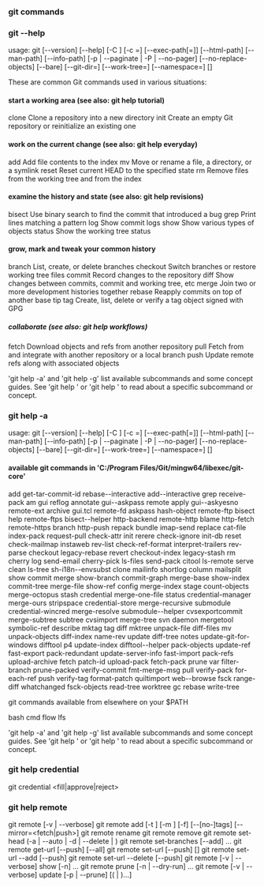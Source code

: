 ### git commands

### git --help
usage: git [--version] [--help] [-C <path>] [-c <name>=<value>]
           [--exec-path[=<path>]] [--html-path] [--man-path] [--info-path]
           [-p | --paginate | -P | --no-pager] [--no-replace-objects] [--bare]
           [--git-dir=<path>] [--work-tree=<path>] [--namespace=<name>]
           <command> [<args>]

These are common Git commands used in various situations:

#### start a working area (see also: git help tutorial)
   clone      Clone a repository into a new directory
   init       Create an empty Git repository or reinitialize an existing one

#### work on the current change (see also: git help everyday)
   add        Add file contents to the index
   mv         Move or rename a file, a directory, or a symlink
   reset      Reset current HEAD to the specified state
   rm         Remove files from the working tree and from the index

#### examine the history and state (see also: git help revisions)
   bisect     Use binary search to find the commit that introduced a bug
   grep       Print lines matching a pattern
   log        Show commit logs
   show       Show various types of objects
   status     Show the working tree status

#### grow, mark and tweak your common history
   branch     List, create, or delete branches
   checkout   Switch branches or restore working tree files
   commit     Record changes to the repository
   diff       Show changes between commits, commit and working tree, etc
   merge      Join two or more development histories together
   rebase     Reapply commits on top of another base tip
   tag        Create, list, delete or verify a tag object signed with GPG

##### collaborate (see also: git help workflows)
   fetch      Download objects and refs from another repository
   pull       Fetch from and integrate with another repository or a local branch
   push       Update remote refs along with associated objects

'git help -a' and 'git help -g' list available subcommands and some
concept guides. See 'git help <command>' or 'git help <concept>'
to read about a specific subcommand or concept.

### git help -a
usage: git [--version] [--help] [-C <path>] [-c <name>=<value>]
           [--exec-path[=<path>]] [--html-path] [--man-path] [--info-path]
           [-p | --paginate | -P | --no-pager] [--no-replace-objects] [--bare]
           [--git-dir=<path>] [--work-tree=<path>] [--namespace=<name>]
           <command> [<args>]

#### available git commands in 'C:/Program Files/Git/mingw64/libexec/git-core'

  add                     get-tar-commit-id       rebase--interactive
  add--interactive        grep                    receive-pack
  am                      gui                     reflog
  annotate                gui--askpass            remote
  apply                   gui--askyesno           remote-ext
  archive                 gui.tcl                 remote-fd
  askpass                 hash-object             remote-ftp
  bisect                  help                    remote-ftps
  bisect--helper          http-backend            remote-http
  blame                   http-fetch              remote-https
  branch                  http-push               repack
  bundle                  imap-send               replace
  cat-file                index-pack              request-pull
  check-attr              init                    rerere
  check-ignore            init-db                 reset
  check-mailmap           instaweb                rev-list
  check-ref-format        interpret-trailers      rev-parse
  checkout                legacy-rebase           revert
  checkout-index          legacy-stash            rm
  cherry                  log                     send-email
  cherry-pick             ls-files                send-pack
  citool                  ls-remote               serve
  clean                   ls-tree                 sh-i18n--envsubst
  clone                   mailinfo                shortlog
  column                  mailsplit               show
  commit                  merge                   show-branch
  commit-graph            merge-base              show-index
  commit-tree             merge-file              show-ref
  config                  merge-index             stage
  count-objects           merge-octopus           stash
  credential              merge-one-file          status
  credential-manager      merge-ours              stripspace
  credential-store        merge-recursive         submodule
  credential-wincred      merge-resolve           submodule--helper
  cvsexportcommit         merge-subtree           subtree
  cvsimport               merge-tree              svn
  daemon                  mergetool               symbolic-ref
  describe                mktag                   tag
  diff                    mktree                  unpack-file
  diff-files              mv                      unpack-objects
  diff-index              name-rev                update
  diff-tree               notes                   update-git-for-windows
  difftool                p4                      update-index
  difftool--helper        pack-objects            update-ref
  fast-export             pack-redundant          update-server-info
  fast-import             pack-refs               upload-archive
  fetch                   patch-id                upload-pack
  fetch-pack              prune                   var
  filter-branch           prune-packed            verify-commit
  fmt-merge-msg           pull                    verify-pack
  for-each-ref            push                    verify-tag
  format-patch            quiltimport             web--browse
  fsck                    range-diff              whatchanged
  fsck-objects            read-tree               worktree
  gc                      rebase                  write-tree

git commands available from elsewhere on your $PATH

  bash  cmd   flow  lfs

'git help -a' and 'git help -g' list available subcommands and some
concept guides. See 'git help <command>' or 'git help <concept>'
to read about a specific subcommand or concept.

### git help credential
git credential <fill|approve|reject>

### git help remote
git remote [-v | --verbose]
git remote add [-t <branch>] [-m <master>] [-f] [--[no-]tags] [--mirror=<fetch|push>] <name> <url>
git remote rename <old> <new>
git remote remove <name>
git remote set-head <name> (-a | --auto | -d | --delete | <branch>)
git remote set-branches [--add] <name> <branch>…​
git remote get-url [--push] [--all] <name>
git remote set-url [--push] <name> <newurl> [<oldurl>]
git remote set-url --add [--push] <name> <newurl>
git remote set-url --delete [--push] <name> <url>
git remote [-v | --verbose] show [-n] <name>…​
git remote prune [-n | --dry-run] <name>…​
git remote [-v | --verbose] update [-p | --prune] [(<group> | <remote>)…​]